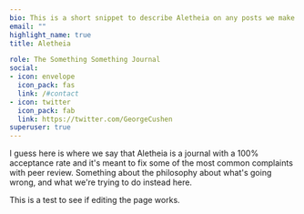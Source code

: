 ```yaml
---
bio: This is a short snippet to describe Aletheia on any posts we make.
email: ""
highlight_name: true
title: Aletheia

role: The Something Something Journal
social:
- icon: envelope
  icon_pack: fas
  link: /#contact
- icon: twitter
  icon_pack: fab
  link: https://twitter.com/GeorgeCushen
superuser: true
---
```


I guess here is where we say that Aletheia is a journal with a 100\% acceptance rate and it's meant to fix some of the most common complaints with peer review. Something about the philosophy about what's going wrong, and what we're trying to do instead here.

This is a test to see if editing the page works.

